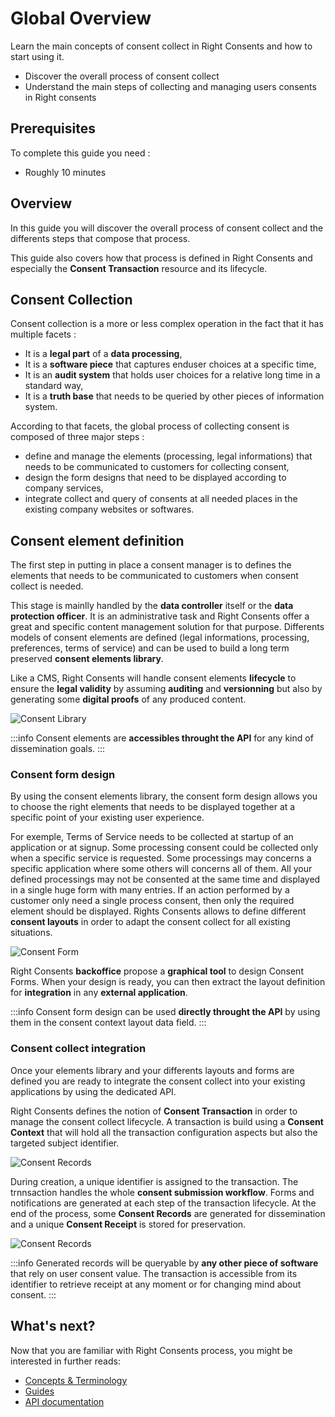 # Global Overview

Learn the main concepts of consent collect in Right Consents and how to start using it.

- Discover the overall process of consent collect
- Understand the main steps of collecting and managing users consents in Right consents

## Prerequisites

To complete this guide you need :

- Roughly 10 minutes

## Overview

In this guide you will discover the overall process of consent collect and the differents steps that compose that process.

This guide also covers how that process is defined in Right Consents and especially the **Consent Transaction** resource and its lifecycle.

## Consent Collection

Consent collection is a more or less complex operation in the fact that it has multiple facets :
  - It is a **legal part** of a **data processing**,
  - It is a **software piece** that captures enduser choices at a specific time,
  - It is an **audit system** that holds user choices for a relative long time in a standard way,
  - It is a **truth base** that needs to be queried by other pieces of information system.

According to that facets, the global process of collecting consent is composed of three major steps :
  - define and manage the elements (processing, legal informations) that needs to be communicated to customers for collecting consent,
  - design the form designs that need to be displayed according to company services,
  - integrate collect and query of consents at all needed places in the existing company websites or softwares.

## Consent element definition

The first step in putting in place a consent manager is to defines the elements that needs to be communicated to customers when consent collect is needed.

This stage is mainlly handled by the **data controller** itself or the **data protection officer**. It is an administrative task and Right Consents offer a great and specific content management solution for that purpose. Differents models of consent elements are defined (legal informations, processing, preferences, terms of service) and can be used to build a long term preserved **consent elements library**.

Like a CMS, Right Consents will handle consent elements **lifecycle** to ensure the **legal validity** by assuming **auditing** and **versionning** but also by generating some **digital proofs** of any produced content.

![Consent Library](/img/consent-library_s.jpg)

:::info
Consent elements are **accessibles throught the API** for any kind of dissemination goals.
:::

### Consent form design

By using the consent elements library, the consent form design allows you to choose the right elements that needs to be displayed together at a specific point of your existing user experience.

For exemple, Terms of Service needs to be collected at startup of an application or at signup. Some processing consent could be collected only when a specific service is requested. Some processings may concerns a specific application where some others will concerns all of them. All your defined processings may not be consented at the same time and displayed in a single huge form with many entries. If an action performed by a customer only need a single process consent, then only the required element should be displayed. Rights Consents allows to define different **consent layouts** in order to adapt the consent collect for all existing situations.

![Consent Form](/img/consent-form.jpg)

Right Consents **backoffice** propose a **graphical tool** to design Consent Forms. When your design is ready, you can then extract the layout definition for **integration** in any **external application**.

:::info
Consent form design can be used **directly throught the API** by using them in the consent context layout data field.
:::


### Consent collect integration

Once your elements library and your differents layouts and forms are defined you are ready to integrate the consent collect into your existing applications by using the dedicated API.

Right Consents defines the notion of **Consent Transaction** in order to manage the consent collect lifecycle. A transaction is build using a **Consent Context** that will hold all the transaction configuration aspects but also the targeted subject identifier.

![Consent Records](/img/consent-transaction_s.jpg)

During creation, a unique identifier is assigned to the transaction. The trnnsaction handles the whole **consent submission workflow**. Forms and notifications are generated at each step of the transaction lifecycle. At the end of the process, some **Consent Records** are generated for dissemination and a unique **Consent Receipt** is stored for preservation.

![Consent Records](/img/consent-records_s.jpg)

:::info
Generated records will be queryable by **any other piece of software** that rely on user consent value. The transaction is accessible from its identifier to retrieve receipt at any moment or for changing mind about consent.
:::

## What's next?

Now that you are familiar with Right Consents process, you might be interested in further reads:
* [Concepts & Terminology](/docs/concepts/guide)
* [Guides](/docs/guides/first-consent-form-guide)
* [API documentation](/apiReference)
